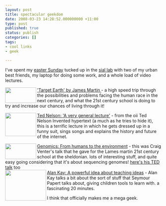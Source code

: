 ```yaml
---
layout: post
title: spectacular geekdom
date: 2008-03-23 14:28:52.000000000 +11:00
type: post
published: true
status: publish
categories: []
tags:
- cool links
- geek

---
```

<p>I've spent my <a href="http://www.explosm.net/comics/858/">easter Sunday</a> tucked up in the <a href="http://www.sial.rmit.edu.au/">sial lab</a> with two of my urban best friends, my laptop for doing some work, and a whole load of video lectures.</p>
<p><img src="{{ site.baseurl }}/assets/200803_martin.jpg" align="left" height="50" width="100" /><a href="http://www.21school.ox.ac.uk/video/200803_martin.cfm" target="_blank">'Target Earth' by James Martin </a> - a high speed trip through the possibilities and problems facing the human race in the next century, and what the 21st century school is doing to try and increase our chances of living through it!</p>
<p><img src="{{ site.baseurl }}/assets/20080317_236.jpg" align="left" height="75" width="100" /> <a href="http://webcast.oii.ox.ac.uk/index.cfm?view=Browse" target="_blank">Ted Nelson: 'A very general lecture'</a> - from the oii Ted Nelson Invented hypertext (a much as he tries to hide it), this is a terrific lecture in which he gets dressed up in a funny suit, sings songs and explains the history and future of the internet.</p>
<p><a href="http://www.21school.ox.ac.uk/resources/video.cfm"><img src="{{ site.baseurl }}/assets/200710_venter.jpg" align="left" height="50" width="100" />Genomics: From humans to the environment</a> - this was Craig Venter's talk that he gave for the Lames martin 21st century school at the sheldonian. lots of interesting stuff, and quite easy going considering that it's about sequencing genomes! <a href="http://www.ted.com/index.php/talks/view/id/227">here's his TED talk</a> too<br />
<img src="{{ site.baseurl }}/assets/33207_132x99.jpg" align="left" height="99" width="132" /> <a href="http://www.ted.com/index.php/talks/view/id/228">Alan Kay: A powerful idea about teaching ideas</a> - Alan Kay talks a bit about the sort of stuff that Seymour Papert talks about, giving children tools to learn with. a fascinating 20 minutes.</p>
<p>I think that officially makes me a mega geek.</p>
